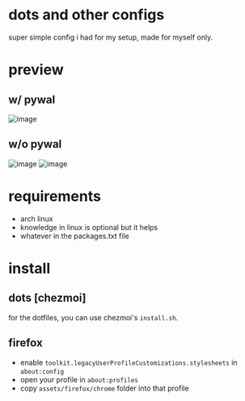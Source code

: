 # dots and other configs
super simple config i had for my setup, made for myself only.

# preview
## w/ pywal
![image](https://github.com/xjunko/dotfiles/assets/44401509/d7706ee7-8b87-492b-b43e-261b548073f4)

## w/o pywal 
![image](https://github.com/xjunko/dotfiles/assets/44401509/bb968c04-1e04-4eef-ad4b-cfedc11b3f4c)
![image](https://github.com/xjunko/dotfiles/assets/44401509/90b90e7c-e546-4f4d-a118-7806a1e8d88f)


# requirements
* arch linux
* knowledge in linux is optional but it helps
* whatever in the packages.txt file

# install
## dots [chezmoi]
for the dotfiles, you can use chezmoi's `install.sh`.

## firefox
* enable `toolkit.legacyUserProfileCustomizations.stylesheets` in `about:config`
* open your profile in `about:profiles`
* copy `assets/firefox/chrome` folder into that profile
